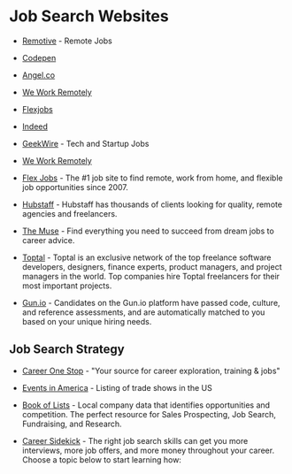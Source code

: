 # Job Search Websites

* [Remotive](https://remotive.io/remote-jobs/software-dev) - Remote Jobs

* [Codepen](https://codepen.io/jobs/)

* [Angel.co](https://angel.co)

* [We Work Remotely](https://weworkremotely.com)

* [Flexjobs](https://www.flexjobs.com)

* [Indeed](https://www.indeed.com)

* [GeekWire](https://www.geekwire.com/jobs/) - Tech and Startup Jobs

* [We Work Remotely](https://weworkremotely.com)

* [Flex Jobs](https://www.flexjobs.com) - The #1 job site to find remote, work from home, and flexible job opportunities since 2007.

* [Hubstaff](https://talent.hubstaff.com/work) - Hubstaff has thousands of clients looking for quality, remote agencies and freelancers.

* [The Muse](https://www.themuse.com) - Find everything you need to succeed from dream jobs to career advice.

* [Toptal](https://www.toptal.com/developers) - Toptal is an exclusive network of the top freelance software developers, designers, finance experts, product managers, and project managers in the world. Top companies hire Toptal freelancers for their most important projects.

* [Gun.io](https://www.gun.io) - Candidates on the Gun.io platform have passed code, culture, and reference assessments, and are automatically matched to you based on your unique hiring needs.

## Job Search Strategy

* [Career One Stop](https://www.careeronestop.org) - "Your source for career exploration, training & jobs"

* [Events in America](https://eventsinamerica.com/) - Listing of trade shows in the US

* [Book of Lists](https://promo.bizjournals.com/bookoflists/) - Local company data that identifies opportunities and competition. The perfect resource for Sales Prospecting, Job Search, Fundraising, and Research. 

* [Career Sidekick](https://careersidekick.com/) - The right job search skills can get you more interviews, more job offers, and more money throughout your career. Choose a topic below to start learning how:
